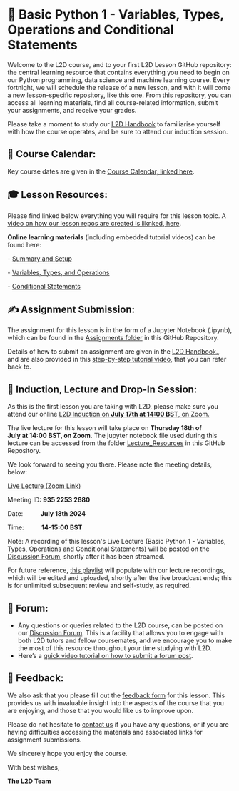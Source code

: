 # :snake: Basic Python 1 - Variables, Types, Operations and Conditional Statements

Welcome to the L2D course, and to your first L2D Lesson GitHub repository: the central learning resource that contains everything you need to begin on our Python programming, data science and machine learning course. Every fortnight, we will schedule the release of a new lesson, and with it will come a new lesson-specific repository, like this one. From this repository, you can access all learning materials, find all course-related information, submit your assignments, and receive your grades. 

Please take a moment to study our [L2D Handbook](https://learntodiscover.github.io/L2D-Handbook/) to familiarise yourself with how the course operates, and be sure to attend our induction session.

## :calendar: Course Calendar: 

Key course dates are given in the [Course Calendar, linked here](https://learntodiscover.github.io/L2D-Handbook/fig/L2D_Calendar_July_24.pdf).

## :mortar_board: Lesson Resources: 

Please find linked below everything you will require for this lesson topic. A [video on how our lesson repos are created is liknked, here](https://youtu.be/KkbOMxy9YgE).

**Online learning materials** (including embedded tutorial videos) can be found here:

- [Summary and Setup](https://l2d-july2024-part-i.github.io/Basic_Python/)

- [Variables, Types, and Operations](https://l2d-july2024-part-i.github.io/Basic_Python/02-input_output.html)

- [Conditional Statements](https://l2d-july2024-part-i.github.io/Basic_Python/03-conditional_statements.html)

## :writing_hand: Assignment Submission:

The assignment for this lesson is in the form of a Jupyter Notebook (.ipynb), which can be found in the [Assignments folder](./Assignments) in this GitHub Repository. 

Details of how to submit an assignment are given in the [L2D Handbook.](https://learntodiscover.github.io/L2D-Handbook/section7.html), and are also provided in this [step-by-step tutorial video](https://youtu.be/Hspc10_A9ys), that you can refer back to.
 
## :satellite: Induction, Lecture and Drop-In Session:

As this is the first lesson you are taking with L2D, please make sure you attend our online [L2D Induction on **July 17th at 14:00 BST**, on Zoom.](https://ucl.zoom.us/s/93522532680)

The live lecture for this lesson will take place on **Thursday 18th of July at 14:00 BST, on Zoom**. The jupyter notebook file used during this lecture can be accessed from the folder [Lecture_Resources](./Lecture_Resources) in this GitHub Repository. 

We look forward to seeing you there. Please note the meeting details, below:

[Live Lecture (Zoom Link)](https://ucl.zoom.us/j/93522532680)

Meeting ID: **935 2253 2680**

Date:          **July 18th 2024**

Time:          **14-15:00 BST**

Note: A recording of this lesson's Live Lecture (Basic Python 1 - Variables, Types, Operations and Conditional Statements) will be posted on the [Discussion Forum](https://github.com/orgs/L2D-July2024-Part-I/discussions), shortly after it has been streamed. 

For future reference, [this playlist](https://www.youtube.com/playlist?list=PLTRx90_S7dFu7HczH-bhHC1kh8OmEhL3V) will populate with our lecture recordings, which will be edited and uploaded, shortly after the live broadcast ends; this is for unlimited subsequent review and self-study, as required.
 
## :speech_balloon: Forum:
- Any questions or queries related to the L2D course, can be posted on our [Discussion Forum](https://github.com/orgs/L2D-July2024-Part-I/discussions). This is a facility that allows you to engage with both L2D tutors and fellow coursemates, and we encourage you to make the most of this resource throughout your time studying with L2D.
- Here’s a [quick video tutorial on how to submit a forum post](https://www.youtube.com/watch?app=desktop&v=N5N7QbLwztQ).
 
## :pencil: Feedback:
We also ask that you please fill out the [feedback form](https://docs.google.com/forms/d/1ZvYLW4bkclrXzpsdwQhGw0xBWZ8Ar0sowbcUr4cb1iA/edit?pli=1) for this lesson. This provides us with invaluable insight into the aspects of the course that you are enjoying, and those that you would like us to improve upon.  

Please do not hesitate to [contact us](mailto:admin@learntodiscover.ai) if you have any questions, or if you are having difficulties accessing the materials and associated links for assignment submissions.

We sincerely hope you enjoy the course.

With best wishes,

**The L2D Team**
